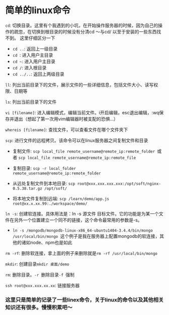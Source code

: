 # 简单的linux命令

`cd`: 切换目录。这里有个我遇到的小坑，在开始操作服务器的时候，因为自己的操作的疏忽，在切换到根目录的时候没有分清cd ～与cd/ 以至于安装的一些东西找不到。
这里仔细区分一下

- `cd ..`: 返回上一级目录
- `cd `: 进入用户主目录
- `cd ~`: 进入用户主目录
- `cd /`: 进入根目录
- `cd ../..`: 返回上两级目录

`ll`: 列出当前目录下的文件，展示文件的一些详细信息，包括文件大小、读写权限、日期等

`ls`: 列出当前目录下的文件

`vi [filename]`: 进入编辑模式，编辑当前文件。i开启编辑，esc退出编辑，:wq保存并退出（想起了第一次用vim编辑器时被支配的恐惧...）

`whereis [filename]`: 查找文件，可以查看文件在哪个文件夹下

`scp`: 进行文件的远程拷贝。该命令可以在linux服务器之间复制文件和目录

- 复制文件: `scp local_file remote_username@remote_ip:remote_folder `或者 `scp local_file remote_username@remote_ip:remote_file `

- 复制目录: `scp -r local_folder remote_username@remote_ip:remote_folder `

- 从远处复制文件到本地目录: `scp root@xxx.xxx.xxx.xxx:/opt/soft/nginx-0.5.38.tar.gz /opt/soft/`

- 将本地文件复制到远端: `scp /learn/demo/app.js root@xx.x.xx.99:./workspace/demo/`

`ln -s`: 创建软连接。具体用法是：ln -s 源文件 目标文件。它的功能是为某一个文件在另外一个位置建立一个同不的链接，这个命令最常用的参数是-s。

- `ln -s /mongodb/mongodb-linux-x86_64-ubuntu1404-3.4.4/bin/mongo /usr/local/bin/mongo `这个例子是我在服务器上配置mongodb的软连接，其他的诸如node、npm也是如此

`rm -rf`: 删除软连接，拿上面的例子来删除就是`rm -rf /usr/local/bin/mongo `

`mkdir`: 创建目录`mkdir 桌面/demo`

`rm`: 删除目录。`-r `删除目录`-f `强制

`ssh root@xxx.xxx.xx.xx`: 链接服务器

### 这里只是简单的记录了一些linex命令，关于linux的命令以及其他相关知识还有很多。慢慢积累吧～